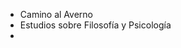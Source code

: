 - Camino al Averno 
- Estudios sobre Filosofía y Psicología
- 

<!---
CaminoAlAverno/CaminoAlAverno is a ✨ special ✨ repository because its `README.md` (this file) appears on your GitHub profile.
You can click the Preview link to take a look at your changes.
--->
